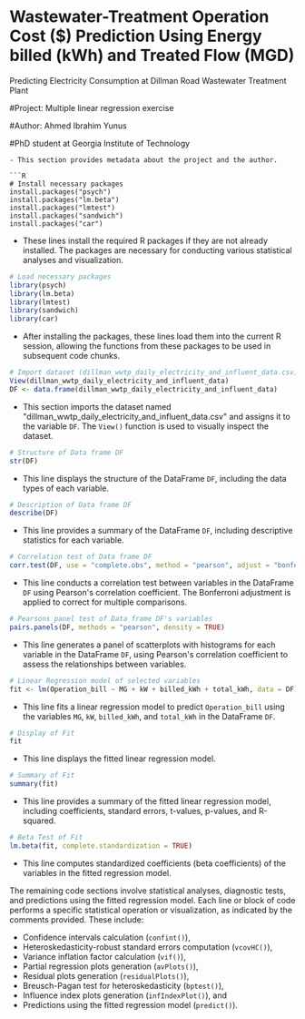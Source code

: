 # Wastewater-Treatment Operation Cost ($) Prediction Using Energy billed (kWh) and Treated Flow (MGD)
Predicting Electricity Consumption at Dillman Road Wastewater Treatment Plant



#Project: Multiple linear regression exercise

#Author: Ahmed Ibrahim Yunus

#PhD student at Georgia Institute of Technology
```
- This section provides metadata about the project and the author.

```R
# Install necessary packages
install.packages("psych")
install.packages("lm.beta")
install.packages("lmtest")
install.packages("sandwich")
install.packages("car")
```
- These lines install the required R packages if they are not already installed. The packages are necessary for conducting various statistical analyses and visualization.

```R
# Load necessary packages
library(psych)
library(lm.beta)
library(lmtest)
library(sandwich)
library(car)
```
- After installing the packages, these lines load them into the current R session, allowing the functions from these packages to be used in subsequent code chunks.

```R
# Import dataset (dillman_wwtp_daily_electricity_and_influent_data.csv)
View(dillman_wwtp_daily_electricity_and_influent_data)
DF <- data.frame(dillman_wwtp_daily_electricity_and_influent_data)
```
- This section imports the dataset named "dillman_wwtp_daily_electricity_and_influent_data.csv" and assigns it to the variable `DF`. The `View()` function is used to visually inspect the dataset.

```R
# Structure of Data frame DF
str(DF)
```
- This line displays the structure of the DataFrame `DF`, including the data types of each variable.

```R
# Description of Data frame DF
describe(DF)
```
- This line provides a summary of the DataFrame `DF`, including descriptive statistics for each variable.

```R
# Correlation test of Data frame DF
corr.test(DF, use = "complete.obs", method = "pearson", adjust = "bonferroni")
```
- This line conducts a correlation test between variables in the DataFrame `DF` using Pearson's correlation coefficient. The Bonferroni adjustment is applied to correct for multiple comparisons.

```R
# Pearsons panel test of Data frame DF's variables
pairs.panels(DF, methods = "pearson", density = TRUE)
```
- This line generates a panel of scatterplots with histograms for each variable in the DataFrame `DF`, using Pearson's correlation coefficient to assess the relationships between variables.

```R
# Linear Regression model of selected variables
fit <- lm(Operation_bill ~ MG + kW + billed_kWh + total_kWh, data = DF)
```
- This line fits a linear regression model to predict `Operation_bill` using the variables `MG`, `kW`, `billed_kWh`, and `total_kWh` in the DataFrame `DF`.

```R
# Display of Fit
fit
```
- This line displays the fitted linear regression model.

```R
# Summary of Fit
summary(fit)
```
- This line provides a summary of the fitted linear regression model, including coefficients, standard errors, t-values, p-values, and R-squared.

```R
# Beta Test of Fit
lm.beta(fit, complete.standardization = TRUE)
```
- This line computes standardized coefficients (beta coefficients) of the variables in the fitted regression model.

The remaining code sections involve statistical analyses, diagnostic tests, and predictions using the fitted regression model. Each line or block of code performs a specific statistical operation or visualization, as indicated by the comments provided. These include:

- Confidence intervals calculation (`confint()`),
- Heteroskedasticity-robust standard errors computation (`vcovHC()`),
- Variance inflation factor calculation (`vif()`),
- Partial regression plots generation (`avPlots()`),
- Residual plots generation (`residualPlots()`),
- Breusch-Pagan test for heteroskedasticity (`bptest()`),
- Influence index plots generation (`infIndexPlot()`), and
- Predictions using the fitted regression model (`predict()`).
